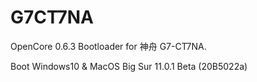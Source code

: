 # G7CT7NA
OpenCore 0.6.3 Bootloader for 神舟 G7-CT7NA.

Boot Windows10 & MacOS Big Sur 11.0.1 Beta (20B5022a)

